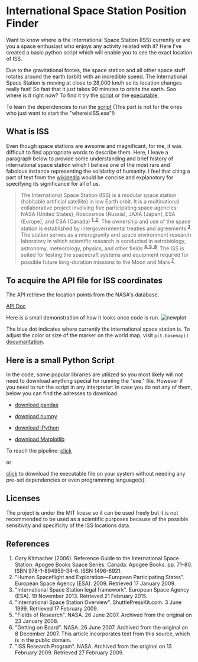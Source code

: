 # International Space Station Position Finder
Want to know where is the International Space Station (ISS) currently or are you a space enthusiast who enjoys any activity related with it? Here I've created a basic python script which will enable you to see the exact location of ISS.

Due to the gravitational forces, the space station and all other space stuff rotates around the earth (orbit) with an incredible speed. The International Space Station is moving at close to 28,000 km/h so its location changes really fast! So fast that it just takes 90 minutes to orbits the earth. Soo where is it right now? To find it try the [script](#Here_is_a_small_Python_Script) or the [executable](#Here_is_a_small_Python_Script).

To learn the dependencies to run the [script](#Here_is_a_small_Python_Script) (This part is not for the ones who just want to start the "whereisISS.exe"!)

## What is ISS
Even though space stations are awsome and magnificant, for me, it was difficult to find appropriate words to describe them. Here, I leave a paragraph below to provide some understanding and brief history of international space station which I believe one of the most rare and fabolous instance representing the solidarity of humanity. I feel that citing a part of text from the [wikipedia](https://en.wikipedia.org/wiki/International_Space_Station) would be concise and explanotory for specifying its significance for all of us.

>The International Space Station (ISS) is a modular space station (habitable artificial satellite) in low Earth orbit. It is a multinational collaborative project involving five participating space agencies: NASA (United States), Roscosmos (Russia), JAXA (Japan), ESA (Europe), and CSA (Canada) <sup>[1, 2](#References)</sup>. The ownership and use of the space station is established by intergovernmental treaties and agreements <sup>[3](#References)</sup>. The station serves as a microgravity and space environment research laboratory in which scientific research is conducted in astrobiology, astronomy, meteorology, physics, and other fields <sup>[4, 5, 6](#References)</sup>. The ISS is suited for testing the spacecraft systems and equipment required for possible future long-duration missions to the Moon and Mars <sup>[7](#References)</sup>.

## To acquire the API file for ISS coordinates
The API retrieve the location points from the NASA's database.

[API Doc](http://open-notify.org/Open-Notify-API/ISS-Location-Now/)

Here is a small demonstration of how it looks once code is run.
![newplot](https://user-images.githubusercontent.com/57831340/110324997-d163f180-8027-11eb-84ad-a859031e9cb1.png)

The blue dot indicates where currently the international space station is.
To adjust the color or size of the marker on the world map, visit ```plt.basemap()``` [documantation](https://matplotlib.org/basemap/).

## Here is a small Python Script
In the code, some popular libraries are utilized so you most likely will not need to download anything special for running the "exe." file. However if you need to run the script in any interpreter:
In case you do not any of them, below you can find the adresses to download.

- [download pandas](https://pandas.pydata.org/pandas-docs/stable/getting_started/install.html)

- [download numpy](https://numpy.org/install/)

- [download IPython](https://ipython.org/install.html)

- [download Matplotlib](https://matplotlib.org/downloads.html)

To reach the pipeline:
[click](https://github.com/ArdaCet/International_Space_Station/tree/main/Script/Whereis_ISS.ipynb)

or

[click](https://github.com/ArdaCet/International_Space_Station/tree/main/Executable/) to download the executable file on your system without needing any pre-set dependencies or even programming language(s).

## Licenses
The project is under the MIT licese so it can be used freely but it is not recommended to be used as a scientific purposes because of the possible sensitivity and specificity of the ISS locations data.

## References

1. Gary Kitmacher (2006). Reference Guide to the International Space Station. Apogee Books Space Series. Canada: Apogee Books. pp. 71–80. ISBN 978-1-894959-34-6. ISSN 1496-6921.
2. "Human Spaceflight and Exploration—European Participating States". European Space Agency (ESA). 2009. Retrieved 17 January 2009.
3. "International Space Station legal framework". European Space Agency (ESA). 19 November 2013. Retrieved 21 February 2015.
4. "International Space Station Overview". ShuttlePressKit.com. 3 June 1999. Retrieved 17 February 2009.
5. "Fields of Research". NASA. 26 June 2007. Archived from the original on 23 January 2008.
6. "Getting on Board". NASA. 26 June 2007. Archived from the original on 8 December 2007.  This article incorporates text from this source, which is in the public domain.
7. "ISS Research Program". NASA. Archived from the original on 13 February 2009. Retrieved 27 February 2009.
